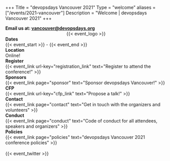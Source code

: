 +++
Title = "devopsdays Vancouver 2021"
Type = "welcome"
aliases = ["/events/2021-vancouver"]
Description = "Welcome | devopsdays Vancouver 2021"
+++


<strong>
  Email us at: <a href="mailto:vancouver@devopsdays.org?subject=devopsdays Vancouver - 2021">vancouver@devopsdays.org</a>
</strong>

<div style="text-align:center;">
  {{< event_logo >}}
</div>


<div class = "row">
  <div class = "col-md-2">
    <strong>Dates</strong>
  </div>
  <div class = "col-md-8">
    {{< event_start >}} - {{< event_end >}}
  </div>
</div>

<div class = "row">
  <div class = "col-md-2">
    <strong>Location</strong>
  </div>
  <div class = "col-md-8">
    Online!
  </div>
</div>

<div class = "row">
  <div class = "col-md-2">
    <strong>Register</strong>
  </div>
  <div class = "col-md-8">
    {{< event_link url-key="registration_link" text="Register to attend the conference!" >}}
  </div>
</div>

<div class = "row">
  <div class = "col-md-2">
    <strong>Sponsors</strong>
  </div>
  <div class = "col-md-8">
    {{< event_link page="sponsor" text="Sponsor devopsdays Vancouver!" >}}
  </div>
</div>

<!-- <div class = "row">
  <div class = "col-md-2">
    <strong>Program</strong>
  </div>
  <div class = "col-md-8">
    {{< event_link page="program" text="View the program." >}}
  </div>
</div> -->

<!-- <div class = "row">
  <div class = "col-md-2">
    <strong>Speakers</strong>
  </div>
  <div class = "col-md-8">
    Check out the {{< event_link page="speakers" text="speakers!" >}}
  </div>
</div> -->

<div class = "row">
  <div class = "col-md-2">
    <strong>CFP</strong>
  </div>
  <div class = "col-md-8">
    {{< event_link url-key="cfp_link" text="Propose a talk!" >}}
  </div>
</div>

<div class = "row">
  <div class = "col-md-2">
    <strong>Contact</strong>
  </div>
  <div class = "col-md-8">
    {{< event_link page="contact" text="Get in touch with the organizers and volunteers" >}}
  </div>
</div>

<div class = "row">
  <div class = "col-md-2">
    <strong>Conduct</strong>
  </div>
  <div class = "col-md-8">
    {{< event_link page="conduct" text="Code of conduct for all attendees, speakers and organizers" >}}
  </div>
</div>

<div class = "row">
  <div class = "col-md-2">
    <strong>Policies</strong>
  </div>
  <div class = "col-md-8">
    {{< event_link page="policies" text="devopsdays Vancouver 2021 conference policies" >}}
  </div>
</div>

<br>
{{< event_twitter >}}
